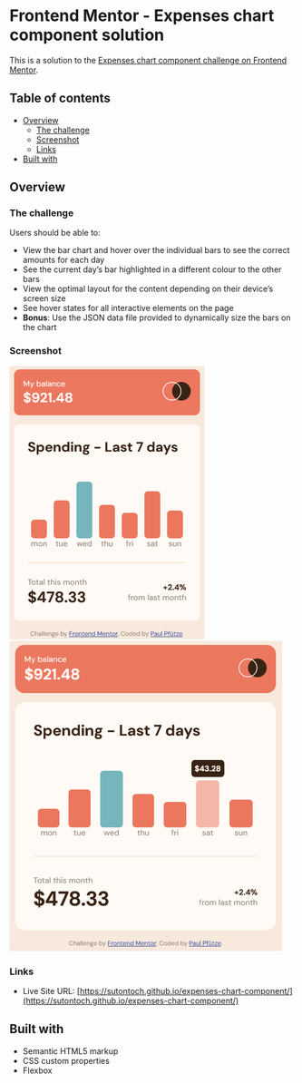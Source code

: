 # Frontend Mentor - Expenses chart component solution

This is a solution to the [Expenses chart component challenge on Frontend Mentor](https://www.frontendmentor.io/challenges/expenses-chart-component-e7yJBUdjwt).

## Table of contents

- [Overview](#overview)
  - [The challenge](#the-challenge)
  - [Screenshot](#screenshot)
  - [Links](#links)
- [Built with](#built-with)

## Overview

### The challenge

Users should be able to:

- View the bar chart and hover over the individual bars to see the correct amounts for each day
- See the current day’s bar highlighted in a different colour to the other bars
- View the optimal layout for the content depending on their device’s screen size
- See hover states for all interactive elements on the page
- **Bonus**: Use the JSON data file provided to dynamically size the bars on the chart

### Screenshot

![](/screenshots/expenses-chart-component-mobile.png)
![](/screenshots/expenses-chart-component-desktop.png)

### Links

- Live Site URL: [https://sutontoch.github.io/expenses-chart-component/](https://sutontoch.github.io/expenses-chart-component/)

## Built with
- Semantic HTML5 markup
- CSS custom properties
- Flexbox

